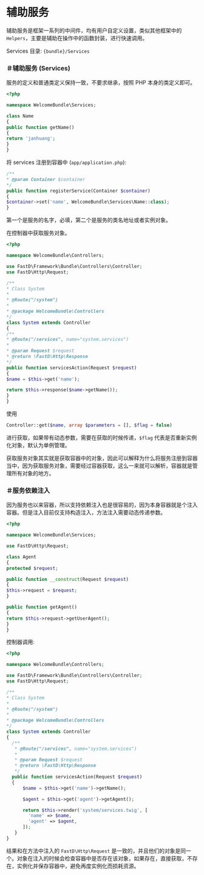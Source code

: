 # 辅助服务

辅助服务是框架一系列的中间件，均有用户自定义设置，类似其他框架中的 `Helpers`，主要是辅助在操作中的函数封装，进行快速调用。

Services 目录: `{bundle}/Services`

### ＃辅助服务 (Services)

服务的定义和普通类定义保持一致，不要求继承，按照 PHP 本身的类定义即可。

```php
<?php

namespace WelcomeBundle\Services;

class Name
{
public function getName()
{
return 'janhuang';
}
}
```

将 services 注册到容器中 (`app/application.php`): 

```php
/**
* @param Container $container
*/
public function registerService(Container $container)
{
$container->set('name', WelcomeBundle\Services\Name::class);
}
```

第一个是服务的名字，必填，第二个是服务的类名地址或者实例对象。

在控制器中获取服务对象。

```php
<?php

namespace WelcomeBundle\Controllers;

use FastD\Framework\Bundle\Controllers\Controller;
use FastD\Http\Request;

/**
* Class System
*
* @Route("/system")
*
* @package WelcomeBundle\Controllers
*/
class System extends Controller
{
/**
* @Route("/services", name="system.services")
*
* @param Request $request
* @return \FastD\Http\Response
*/
public function servicesAction(Request $request)
{
$name = $this->get('name');

return $this->response($name->getName());
}
}
```

使用 

```php
Controller::get($name, array $parameters = [], $flag = false)
```

进行获取，如果带有动态参数，需要在获取的时候传递，`$flag` 代表是否重新实例化对象，默认为单例管理。

获取服务对象其实就是获取容器中的对象，因此可以解释为什么将服务注册到容器当中，因为获取服务对象，需要经过容器获取，这么一来就可以解析，容器就是管理所有对象的地方。

### ＃服务依赖注入

因为服务也以来容器，所以支持依赖注入也是很容易的，因为本身容器就是个注入容器。但是注入目前仅支持构造注入，方法注入需要动态传递参数。

```php
<?php

namespace WelcomeBundle\Services;

use FastD\Http\Request;

class Agent
{
protected $request;

public function __construct(Request $request)
{
$this->request = $request;
}

public function getAgent()
{
return $this->request->getUserAgent();
}
}
```

控制器调用:

```php
<?php

namespace WelcomeBundle\Controllers;

use FastD\Framework\Bundle\Controllers\Controller;
use FastD\Http\Request;

/**
* Class System
*
* @Route("/system")
*
* @package WelcomeBundle\Controllers
*/
class System extends Controller
{
  /**
   * @Route("/services", name="system.services")
   *
   * @param Request $request
   * @return \FastD\Http\Response
   */
  public function servicesAction(Request $request)
  {
      $name = $this->get('name')->getName();

      $agent = $this->get('agent')->getAgent();

      return $this->render('system/services.twig', [
        'name' => $name,
        'agent' => $agent,
      ]);
   }
}
```

结果和在方法中注入的 `FastD\Http\Request` 是一致的，并且他们的对象是同一个。对象在注入的时候会检查容器中是否存在该对象，如果存在，直接获取，不存在，实例化并保存容器中，避免再度实例化而损耗资源。